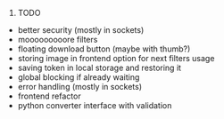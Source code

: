 1. TODO
- better security (mostly in sockets)
- mooooooooore filters
- floating download button (maybe with thumb?) 
- storing image in frontend option for next filters usage
- saving token in local storage and restoring it
- global blocking if already waiting
- error handling (mostly in sockets)
- frontend refactor
- python converter interface with validation